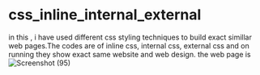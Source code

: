 # css_inline_internal_external

in this , i have used different css styling techniques to build exact simillar web pages.The codes are of inline css, internal css, external css and on running they show exact same website and web design.
the web page is 
![Screenshot (95)](https://user-images.githubusercontent.com/87172809/129952495-312d5d56-1569-4b47-a039-d22c97a6abfb.png)
